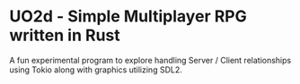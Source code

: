 # UO2d - Simple Multiplayer RPG written in Rust

A fun experimental program to explore handling Server / Client relationships using Tokio along with graphics utilizing SDL2.
